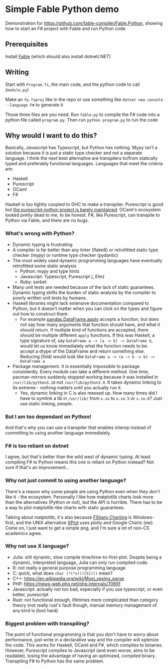 # Simple Fable Python demo

Demonstration for https://github.com/fable-compiler/Fable.Python, showing how to start an F# project with Fable and run Python code

## Prerequisites

Install [Fable](https://fable.io/index.html) (which should also install dotnet/.NET)

## Writing

Start with `Program.fs`, the main code, and the python code to call (`module.py`)

Make an `fp.fsproj` like in the repo or use something like `dotnet new console --language F#` to generate it

Those three files are you need. Run `fable-py` to compile the F# code into a python file called `program.py`. Then run `python program.py` to run the code

## Why would I want to do this?

Basically, Javascript has Typescript, but Python has nothing. Mypy isn't a solution because it is just a static type checker and not a separate language. I think the next best alternative are transpilers to/from statically typed and preferably functional languages. Languages that meet the criteria are:

- Haskell
- Purescript
- OCaml
- F#

Haskell is too tightly coupled to GHC to make a transpiler. Purescript is good but [the purescript-python project is barely maintained](https://github.com/purescript-python/purescript-python/issues/37). OCaml's ecosystem looked pretty dead to me, to be honest. F#, like Purescript, can transpile to Python via Fable, and there are no bugs.

### What's wrong with Python?

- Dynamic typing is frustrating
- A compiler is far better than any linter (flake8) or retrofitted static type checker (mypy) or runtime type checker (pydantic)
- The most widely used dynamic programming languages have eventually retrofitted some static analysis
    - Python: mypy and type hints
    - Javascript: Typescript, Purescript (, Elm)
    - Ruby: sorbet
- Many unit tests are needed because of the lack of static guarantees. Dynamic typing shifts the burden of static analysis by the compiler to poorly written unit tests by humans.
- Haskell libraries might lack extensive documentation compared to Python, but it doesn't matter when you can click on the types and figure out how to construct them.
    - For example [pandas.DataFrame.apply](https://pandas.pydata.org/pandas-docs/stable/reference/api/pandas.DataFrame.apply.html) accepts a function, but does not say how many arguments that function should have, and what it should return. If multiple kind of functions are accepted, there should be multiple different `apply` functions. If this was Haskell, a type signature of, say `DataFrame a -> (a -> b) -> DataFrame b`, would let us know immediately what the function needs to be: accept a dtype of the DataFrame and return something else. Reducing (fold) would look like `DataFrame a -> (a -> b -> b) -> DataFrame a`
- Package management. It is essentially impossible to package consistently. Every module can take a different method. One time, pacman-mirrors suddenly stopped working because it was installed in `/usr/lib/python3.10` not `/usr/lib/python3.9`. It takes dynamic linking to its extreme - nothing matters until you actually run it.
    - Yes, dynamic linking in C is also messed up. How many times did I have to symlink a lib in `/usr/lib/` from `x.so` to `x.so.5` or `x.so.6`? Just use static linking, people.

### But I am too dependant on Python!

And that's why you can use a transpiler that enables interop instead of committing to using another language immediately.

### F# is too reliant on dotnet

I agree, but that's better than the wild west of dynamic typing. At least compiling F# to Python means this one is reliant on Python instead? Not sure if that's an improvement...

### Why not just commit to using another language?

There's a reason why some people are using Python even when they don't like it - the ecosystem. Personally I like how matplotlib charts look more than the alternatives (Python or not), but the API is horrible. There has to be a way to plot matplotlib-like charts with static guarantees.

Talking about matplotlib, it's also because [FSharp Charting](https://github.com/fslaborg/FSharp.Charting) is Windows-first, and the UNIX alternative [XPlot](https://fslab.org/XPlot/) uses plotly and Google Charts (ew). Come on, I just want to get a simple png, and I'm sure a lot of non-CS academics agree.

### Why not use X language?

- Julia: still dynamic, slow compile time/time-to-first-plot. Despite being a dynamic, interpreted language, Julia can only run compiled code.
- R: not really a general purpose programming language
- C: quick, what does `char (*(*x())[5])()` mean?
- C++: https://en.wikipedia.org/wiki/Most_vexing_parse
- PHP: https://news-web.php.net/php.internals/70691
- Javascript: actually not too bad, especially if you use typescript, or even better, purescript
- Rust: not functional enough, lifetimes more complicated than category theory (not really rust's fault though, manual memory management of any kind is (too) hard)

### Biggest problem with transpiling?

The point of functional programming is that you don't have to worry about performance, just write in a declarative way and the compiler will optimize the code. This works for Haskell, OCaml and F#, which compiles to binaries. However, Purescript compiles to Javascript (and even worse, aims to be readable), losing the advantage of having an optimized, compiled binary. Transpiling F# to Python has the same problem.
